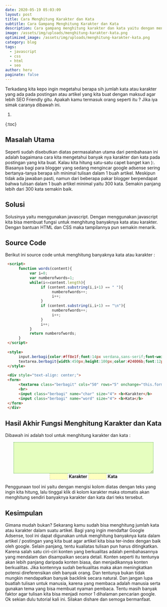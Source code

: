 ```yaml
---
date: 2020-05-19 05:03:09
layout: post
title: Cara Menghitung Karakter dan Kata
subtitle: Cara Gampang Menghitung Karakter dan Kata
description: Cara gampang menghitung karakter dan kata yaitu dengan menggunakan javascript yang ada pada halaman ini. Agar SEO Friendly usahakan lebih dari 300 kata. 
image: /assets/img/uploads/menghitung-karakter-kata.png
optimized_image: /assets/img/uploads/menghitung-karakter-kata.png
category: blog
tags:
  - javascript
  - css
  - html
  - seo
author: heru
paginate: false
---
```

Terkadang kita kepo ingin megetahui berapa sih jumlah kata atau karakter yang ada pada postingan atau artikel yang kita buat dengan maksud agar lebih SEO Friendly gitu. Apakah kamu termasuk orang seperti itu ? Jika iya simak caranya dibawah ini.

1. 
{:toc}

## Masalah Utama
Seperti sudah disebutkan diatas permasalahan utama dari pembahasan ini adalah bagaimana cara kita mengetahui banyak nya karakter dan kata pada postingan yang kita buat. Kalau kita hitung satu-satu capet banget kan ):. Biasanya bagi para blogger yang sedang mengincar google adsense sering bertanya-tanya berapa sih minimal tulisan dalam 1 buah artikel. Meskipun tidak ada jawaban pasti, namun dari beberapa pakar blogger berpendapat bahwa tulisan dalam 1 buah artikel minimal yaitu 300 kata. Semakin panjang lebih dari 300 kata semakin baik. 

## Solusi
Solusinya yaitu menggunakan javascript. Dengan menggunakan javascript kita bisa membuat fungsi untuk menghitung banyaknya kata atau karakter. Dengan bantuan HTML dan CSS maka tampilannya pun semakin menarik.

## Source Code
Berikut ini source code untuk menghitung banyaknya kata atau karakter :
```html
 <script>  
      function words(content){  
           var i=0;  
           var numberofwords=1;  
           while(i<=content.length){  
                if (content.substring(i,i+1) == " "){  
                     numberofwords++;  
                     i++;  
                }  
                if (content.substring(i,i+1) == "\n"){  
                     numberofwords++;  
                     i++;  
                }  
                i++;  
           }  
           return numberofwords;  
      }  
 </script>  
   
 <style>  
      input.berbagi{color:#ff8e1f;font:14px verdana,sans-serif;font-weight:bold;background-color:#feffbf;border:1px dashed #c9c8c8;height:20px}  
      textarea.berbagit{width:450px;height:100px;color:#24006b;font:12px arial;background:#e6febf;border:1px dotted #289728}  
 </style>  
   
 <div style="text-align: center;">
 <form>  
      <textarea class="berbagit" cols="50" rows="5" onchange="this.form.char.value=this.value.length;this.form.word.value=words(this.value)"></textarea>  
      <br>  
      <input class="berbagi" name="char" size="4"> <b>Karakter</b>  
      <input class="berbagi" name="word" size="4"> <b>Kata</b>  
 </form>  
 </div>  
```

## Hasil Akhir Fungsi Menghitung Karakter dan Kata
Dibawah ini adalah tool untuk menghitung karakter dan kata :

 <script>  
      function words(content){  
           var i=0;  
           var numberofwords=1;  
           while(i<=content.length){  
                if (content.substring(i,i+1) == " "){  
                     numberofwords++;  
                     i++;  
                }  
                if (content.substring(i,i+1) == "\n"){  
                     numberofwords++;  
                     i++;  
                }  
                i++;  
           }  
           return numberofwords;  
      }  
 </script>  
   
 <div style="text-align: center;">  
 <form>  
      <textarea style="width:450px;height:100px;color:#24006b;font:12px arial;background:#e6febf;border:1px dotted #289728" cols="50" rows="5" onchange="this.form.char.value=this.value.length;this.form.word.value=words(this.value)"></textarea>  
      <br>  
      <input style="color:#ff8e1f;font:14px verdana,sans-serif;font-weight:bold;background-color:#feffbf;border:1px dashed #c9c8c8;height:20px" name="char" size="4"> <b>Karakter</b>  
      <input style="color:#ff8e1f;font:14px verdana,sans-serif;font-weight:bold;background-color:#feffbf;border:1px dashed #c9c8c8;height:20px" name="word" size="4"> <b>Kata</b>  
 </form>  
 </div>  

Penggunaan tool ini yaitu dengan mengisi kolom diatas dengan teks yang ingin kita hitung, lalu tinggal klik di kolom karakter maka otomatis akan menghitung sendiri banyaknya karakter dan kata dari teks tersebut.

## Kesimpulan
Gimana mudah bukan? Sekarang kamu sudah bisa menghitung jumlah kata atau karakter dalam suatu artikel. Bagi yang ingin mendaftar Google Adsense, tool ini dapat digunakan untuk menghitung banyaknya kata dalam artikel / postingan yang kita buat agar artikel kita bisa ter-index dengan baik oleh google. Selain panjang, tentu kualiatas tulisan pun harus ditingkatkan. Karena salah satu ciri-ciri konten yang berkualitas adalah pembahasannya yang mendalam dan disampaikan secara detail. Konten seperti itu tentunya akan lebih panjang daripada konten biasa, dan menjadikannya konten berkualitas. Jika kontennya sudah berkualitas maka akan meningkatkan potensi direferensikan oleh banyak orang. Dan tentunya bukan tidak mungkin mendapatkan banyak backlink secara natural. Dan jangan lupa buatlah tulisan untuk manusia, karena yang membaca adalah manusia serta gunakan tema yang bisa membuat nyaman pembaca. Tentu masih banyak faktor agar tulisan kita bisa menjadi nomor 1 dihalaman pencarian google. Ok sekian dulu tutorial kali ini. Silakan dishare dan semoga bermanfaat.